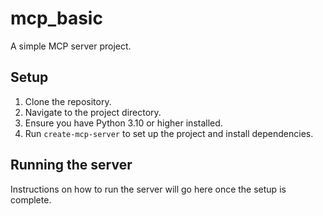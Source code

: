 # mcp_basic

A simple MCP server project.

## Setup

1. Clone the repository.
2. Navigate to the project directory.
3. Ensure you have Python 3.10 or higher installed.
4. Run `create-mcp-server` to set up the project and install dependencies.

## Running the server

Instructions on how to run the server will go here once the setup is complete. 